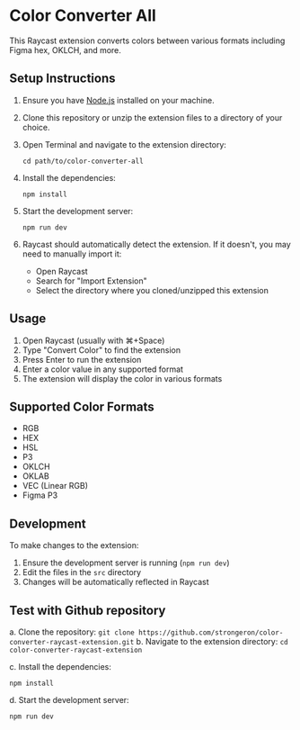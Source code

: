 # Color Converter All

This Raycast extension converts colors between various formats including Figma hex, OKLCH, and more.

## Setup Instructions

1. Ensure you have [Node.js](https://nodejs.org/) installed on your machine.

2. Clone this repository or unzip the extension files to a directory of your choice.

3. Open Terminal and navigate to the extension directory:
   ```
   cd path/to/color-converter-all
   ```

4. Install the dependencies:
   ```
   npm install
   ```

5. Start the development server:
   ```
   npm run dev
   ```

6. Raycast should automatically detect the extension. If it doesn't, you may need to manually import it:
   - Open Raycast
   - Search for "Import Extension"
   - Select the directory where you cloned/unzipped this extension

## Usage

1. Open Raycast (usually with ⌘+Space)
2. Type "Convert Color" to find the extension
3. Press Enter to run the extension
4. Enter a color value in any supported format
5. The extension will display the color in various formats

## Supported Color Formats

- RGB
- HEX
- HSL
- P3
- OKLCH
- OKLAB
- VEC (Linear RGB)
- Figma P3

## Development

To make changes to the extension:

1. Ensure the development server is running (`npm run dev`)
2. Edit the files in the `src` directory
3. Changes will be automatically reflected in Raycast

## Test with Github repository
a. Clone the repository:
      ```
      git clone https://github.com/strongeron/color-converter-raycast-extension.git
      ```
b. Navigate to the extension directory:
      ```
      cd color-converter-raycast-extension
      ```

c. Install the dependencies:
   ```
   npm install
   ```

d. Start the development server:
   ```
   npm run dev
   ```
